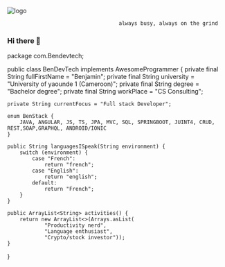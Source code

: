
![logo](https://github.com/bendevtech16/bendevtech16/assets/116570969/5fb7ebaf-5955-4b5f-ad48-6ca2d0eb5014)

                                        always busy, always on the grind

### Hi there 👋


package com.Bendevtech;

public class BenDevTech implements AwesomeProgrammer {
    private final String fullFirstName = "Benjamin";
    private final String university = "University of yaounde 1 (Cameroon)";
    private final String degree = "Bachelor degree";
    private final String workPlace = "CS Consulting";

    private String currentFocus = "Full stack Developer";

    enum BenStack {
        JAVA, ANGULAR, JS, TS, JPA, MVC, SQL, SPRINGBOOT, JUINT4, CRUD, REST,SOAP,GRAPHQL, ANDROID/IONIC
    }

    public String languagesISpeak(String environment) {
        switch (environment) {
            case "French":
                return "french";
            case "English":
                return "english";
            default:
                return "French";
        }
    }

    public ArrayList<String> activities() {
        return new ArrayList<>(Arrays.asList(
                "Productivity nerd",
                "Language enthusiast",
                "Crypto/stock investor"));
    }
}

